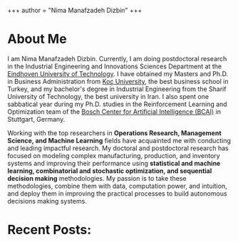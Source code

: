 +++
author = "Nima Manafzadeh Dizbin"
+++

# About Me
I am Nima Manafzadeh Dizbin. Currently, I am doing postdoctoral research in the Industrial Engineering and Innovations Sciences Department at the [Eindhoven University of Technology](https://www.tue.nl/en/). I have obtained my Masters and Ph.D. in Business Administration from [Koç University](https://gsb.ku.edu.tr/), the best business school in Turkey, and my bachelor's degree in Industrial Engineering from the Sharif University of Technology, the best university in Iran. I also spent one sabbatical year during my Ph.D. studies in the Reinforcement Learning and Optimization team of the [Bosch Center for Artificial Intelligence (BCAI)](https://www.bosch-ai.com/) in Stuttgart, Germany.    

Working with the top researchers in **Operations Research, Management Science, and Machine Learning** fields have acquainted me with conducting and leading impactful research. My doctoral and postdoctoral research has focused on modeling complex manufacturing, production, and inventory systems and improving their performance using **statistical and machine learning, combinatorial and stochastic optimization, and sequential decision making** methodologies. My passion is to take these methodologies, combine them with data, computation power, and intuition, and deploy them in improving the practical processes to build autonomous decisions making systems.



# Recent Posts: 
